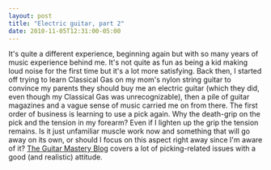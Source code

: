 ```yaml
---
layout: post
title: "Electric guitar, part 2"
date: 2010-11-05T12:31:00-05:00
---
```


It's quite a different experience, beginning again but with so  many years of music experience behind me. It's not quite as fun as being a kid making loud noise for the first time but it's a lot more satisfying. Back then, I started off trying to learn Classical Gas on my  mom's nylon string guitar to convince my parents they should buy me an  electric guitar (which they did, even though my Classical Gas was  unrecognizable), then a pile of guitar magazines and a vague sense of music carried me on from there.
The first order of business is learning to use a pick again. Why the death-grip on the pick and the tension in my forearm? Even if I lighten up the grip the tension remains. Is it just  unfamiliar muscle work now and something that will go away on its own, or should I focus on this aspect right away since I'm aware of it?
<a href="http://www.theguitarmasteryblog.com/">The Guitar Mastery Blog</a> covers a lot of picking-related issues with a good (and realistic) attitude.

